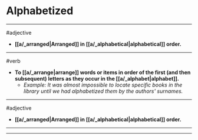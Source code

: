 # Alphabetized
---
#adjective
- **[[a/_arranged|Arranged]] in [[a/_alphabetical|alphabetical]] order.**
---
#verb
- **To [[a/_arrange|arrange]] words or items in order of the first (and then subsequent) letters as they occur in the [[a/_alphabet|alphabet]].**
	- _Example: It was almost impossible to locate specific books in the library until we had alphabetized them by the authors' surnames._
---
#adjective
- **[[a/_arranged|Arranged]] in [[a/_alphabetical|alphabetical]] order.**
---
---
